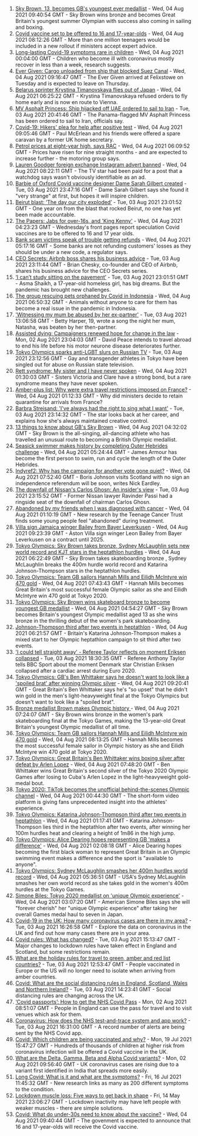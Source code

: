 1. [Sky Brown, 13, becomes GB's youngest ever medallist](https://www.bbc.co.uk/sport/olympics/58082545) - Wed, 04 Aug 2021 09:40:54 GMT - Sky Brown wins bronze and becomes Great Britain's youngest summer Olympian with success also coming in sailing and boxing.
2. [Covid vaccine set to be offered to 16 and 17-year-olds](https://www.bbc.co.uk/news/uk-58080232) - Wed, 04 Aug 2021 08:12:26 GMT - More than one million teenagers would be included in a new rollout if ministers accept expert advice.
3. [Long-lasting Covid-19 symptoms rare in children](https://www.bbc.co.uk/news/health-58071898) - Wed, 04 Aug 2021 00:04:00 GMT - Children who become ill with coronavirus mostly recover in less than a week, research suggests.
4. [Ever Given: Cargo unloaded from ship that blocked Suez Canal](https://www.bbc.co.uk/news/uk-england-suffolk-58085950) - Wed, 04 Aug 2021 09:16:47 GMT - The Ever Given arrived at Felixstowe on Tuesday and is expected to leave on Thursday.
5. [Belarus sprinter Krystina Timanovskaya flies out of Japan](https://www.bbc.co.uk/news/world-europe-58081254) - Wed, 04 Aug 2021 06:25:22 GMT - Krystina Timanovskaya refused orders to fly home early and is now en route to Vienna.
6. [MV Asphalt Princess: Ship hijacked off UAE ordered to sail to Iran](https://www.bbc.co.uk/news/world-middle-east-58078506) - Tue, 03 Aug 2021 20:41:46 GMT - The Panama-flagged MV Asphalt Princess has been ordered to sail to Iran, officials say.
7. [Covid-19: Hikers' plea for help after positive test](https://www.bbc.co.uk/news/uk-northern-ireland-58075183) - Wed, 04 Aug 2021 09:05:46 GMT - Paul McErlean and his friends were offered a spare caravan by a former UK home secretary.
8. [Petrol prices at eight-year high, says RAC](https://www.bbc.co.uk/news/business-58076604) - Wed, 04 Aug 2021 06:09:52 GMT - Prices have risen for nine straight months - and are expected to increase further - the motoring group says.
9. [Lauren Goodger foreign exchange Instagram advert banned](https://www.bbc.co.uk/news/newsbeat-58084534) - Wed, 04 Aug 2021 08:22:11 GMT - The TV star had been paid for a post that a watchdog says wasn't obviously identifiable as an ad.
10. [Barbie of Oxford Covid vaccine designer Dame Sarah Gilbert created](https://www.bbc.co.uk/news/uk-58077396) - Tue, 03 Aug 2021 23:47:16 GMT - Dame Sarah Gilbert says she found it "very strange" at first, but hopes it will inspire children.
11. [Beirut blast: ‘The day our city exploded’](https://www.bbc.co.uk/news/world-middle-east-58076999) - Tue, 03 Aug 2021 23:01:52 GMT - One year on from the blast that rocked Beirut, no one has yet been made accountable.
12. [The Papers: Jabs for over-16s, and 'King Kenny'](https://www.bbc.co.uk/news/blogs-the-papers-58081063) - Wed, 04 Aug 2021 04:23:23 GMT - Wednesday's front pages report speculation Covid vaccines are to be offered to 16 and 17 year olds.
13. [Bank scam victims speak of trouble getting refunds](https://www.bbc.co.uk/news/uk-england-northamptonshire-58077621) - Wed, 04 Aug 2021 05:17:16 GMT - Some banks are not refunding customers' losses as they should be under a new code, a regulator says.
14. [CEO Secrets: Airbnb boss shares his business advice](https://www.bbc.co.uk/news/business-58025562) - Tue, 03 Aug 2021 23:11:44 GMT - Brian Chesky, co-founder and CEO of Airbnb, shares his business advice for the CEO Secrets series.
15. [ ‘I can’t study sitting on the pavement’](https://www.bbc.co.uk/news/world-asia-india-58025055) - Tue, 03 Aug 2021 23:01:51 GMT - Asma Shaikh, a 17-year-old homeless girl, has big dreams. But the pandemic has brought new challenges.
16. [The group rescuing pets orphaned by Covid in Indonesia](https://www.bbc.co.uk/news/world-asia-58082216) - Wed, 04 Aug 2021 06:50:32 GMT - Animals without anyone to care for them has become a real issue in the pandemic in Indonesia.
17. ['Witnessing my mum be abused by her ex-partner'](https://www.bbc.co.uk/news/uk-58063101) - Tue, 03 Aug 2021 13:06:58 GMT - Betty Harper, 19, wrote a song the night her mum, Natasha, was beaten by her then-partner.
18. [Assisted dying: Campaigners renewed hope for change in the law](https://www.bbc.co.uk/news/uk-england-london-58014609) - Mon, 02 Aug 2021 23:04:03 GMT - David Peace intends to travel abroad to end his life before his motor neurone disease deteriorates further.
19. [Tokyo Olympics sparks anti-LGBT slurs on Russian TV](https://www.bbc.co.uk/news/world-europe-58029133) - Tue, 03 Aug 2021 23:12:56 GMT - Gay and transgender athletes in Tokyo have been singled out for abuse on Russian state television.
20. [Rett syndrome: My sister and I have never spoken](https://www.bbc.co.uk/news/disability-58073175) - Wed, 04 Aug 2021 01:30:03 GMT - Sisters Victoria and Clare have a strong bond, but a rare syndrome means they have never spoken.
21. [Amber-plus list: Why were extra travel restrictions imposed on France?](https://www.bbc.co.uk/news/58061520) - Wed, 04 Aug 2021 01:12:33 GMT - Why did ministers decide to retain quarantine for arrivals from France?
22. [Barbra Streisand: 'I've always had the right to sing what I want'](https://www.bbc.co.uk/news/entertainment-arts-58056164) - Tue, 03 Aug 2021 23:14:32 GMT - The star looks back at her career, and explains how she's always maintained creative control.
23. [13 things to know about GB's Sky Brown](https://www.bbc.co.uk/sport/olympics/57998750) - Wed, 04 Aug 2021 04:32:02 GMT - Sky Brown is the all-singing, all-dancing athlete who has travelled an unusual route to becoming a British Olympic medallist.
24. [Seasick swimmer makes history by completing Outer Hebrides challenge](https://www.bbc.co.uk/news/uk-scotland-edinburgh-east-fife-58059477) - Wed, 04 Aug 2021 05:24:44 GMT - James Armour has become the first person to swim, run and cycle the length of the Outer Hebrides.
25. [Indyref2: Why has the campaign for another vote gone quiet?](https://www.bbc.co.uk/news/uk-politics-58079551) - Wed, 04 Aug 2021 07:52:40 GMT - Boris Johnson visits Scotland with no sign an independence referendum will be soon, writes Nick Eardley.
26. [The downfall of Nissan's Carlos Ghosn: An insider's view](https://www.bbc.co.uk/news/business-58070929) - Tue, 03 Aug 2021 23:15:52 GMT - Former Nissan lawyer Ravinder Passi had a ringside seat of the downfall of chairman Carlos Ghosn.
27. [Abandoned by my friends when I was diagnosed with cancer](https://www.bbc.co.uk/news/newsbeat-58033162) - Wed, 04 Aug 2021 01:10:19 GMT - New research by the Teenage Cancer Trust finds some young people feel "abandoned" during treatment.
28. [Villa sign Jamaica winger Bailey from Bayer Leverkusen](https://www.bbc.co.uk/sport/football/58084505) - Wed, 04 Aug 2021 09:23:39 GMT - Aston Villa sign winger Leon Bailey from Bayer Leverkusen on a contract until 2025.
29. [Tokyo Olympics: Sky Brown takes bronze, Sydney McLaughlin sets new world record and KJT stars in the heptathlon hurdles](https://www.bbc.co.uk/sport/av/olympics/58083045) - Wed, 04 Aug 2021 06:22:49 GMT - Sky Brown takes skateboarding bronze , Sydney McLaughlin breaks the 400m hurdle world record and Katarina Johnson-Thompson stars in the heptathlon hurdles.
30. [Tokyo Olympics: Team GB sailors Hannah Mills and Eilidh McIntyre win 470 gold](https://www.bbc.co.uk/sport/av/olympics/58083051) - Wed, 04 Aug 2021 07:43:43 GMT - Hannah Mills becomes Great Britain's most successful female Olympic sailor as she and Eilidh McIntyre win 470 gold at Tokyo 2020.
31. [Tokyo Olympics: Sky Brown wins skateboard bronze to become youngest GB medallist](https://www.bbc.co.uk/sport/av/olympics/58083042) - Wed, 04 Aug 2021 04:54:27 GMT - Sky Brown becomes Britain's youngest Olympic medallist aged 13 as she wins bronze in the thrilling debut of the women's park skateboarding.
32. [Johnson-Thompson third after two events in heptathlon](https://www.bbc.co.uk/sport/olympics/58082673) - Wed, 04 Aug 2021 06:21:57 GMT - Britain's Katarina Johnson-Thompson makes a mixed start to her Olympic heptathlon campaign to sit third after two events.
33. ['I could tell straight away' - Referee Taylor reflects on moment Eriksen collapsed](https://www.bbc.co.uk/sport/football/58076915) - Tue, 03 Aug 2021 18:30:35 GMT - Referee Anthony Taylor tells BBC Sport about the moment Denmark star Christian Eriksen collapsed after a cardiac arrest during Euro 2020.
34. [Tokyo Olympics: GB's Ben Whittaker says he doesn't want to look like a 'spoiled brat' after winning Olympic silver](https://www.bbc.co.uk/sport/av/olympics/58085095) - Wed, 04 Aug 2021 09:20:41 GMT - Great Britain's Ben Whittaker says he's "so upset" that he didn't win gold in the men's light-heavyweight final at the Tokyo Olympics but doesn't want to look like a "spoiled brat".
35. [Bronze medallist Brown makes Olympic history ](https://www.bbc.co.uk/sport/olympics/58082535) - Wed, 04 Aug 2021 07:24:07 GMT - Sky Brown wins bronze in the women's park skateboarding final at the Tokyo Games, making the 13-year-old Great Britain's youngest Olympic medallist of all time.
36. [Tokyo Olympics: Team GB sailors Hannah Mills and Eilidh McIntyre win 470 gold](https://www.bbc.co.uk/sport/olympics/58083440) - Wed, 04 Aug 2021 08:13:25 GMT - Hannah Mills becomes the most successful female sailor in Olympic history as she and Eilidh McIntyre win 470 gold at Tokyo 2020.
37. [Tokyo Olympics: Great Britain's Ben Whittaker wins boxing silver after defeat by Arlen Lopez](https://www.bbc.co.uk/sport/olympics/58083205) - Wed, 04 Aug 2021 07:48:20 GMT - Ben Whittaker wins Great Britain's second silver of the Tokyo 2020 Olympic Games after losing to Cuba's Arlen Lopez in the light-heavyweight gold-medal bout.
38. [Tokyo 2020: TikTok becomes the unofficial behind-the-scenes Olympic channel](https://www.bbc.co.uk/news/world-australia-58053519) - Wed, 04 Aug 2021 00:44:30 GMT - The short-form video platform is giving fans unprecedented insight into the athletes' experience.
39. [Tokyo Olympics: Katarina Johnson-Thompson third after two events in heptathlon](https://www.bbc.co.uk/sport/av/olympics/58081825) - Wed, 04 Aug 2021 01:17:41 GMT - Katarina Johnson-Thompson lies third in the heptathlon after two events, after winning her 100m hurdles heat and clearing a height of 1m86 in the high jump.
40. [Tokyo Olympics: Alice Dearing hopes representing GB 'makes a difference'](https://www.bbc.co.uk/sport/av/olympics/58081828) - Wed, 04 Aug 2021 02:08:18 GMT - Alice Dearing hopes becoming the first black woman to represent Great Britain in an Olympic swimming event makes a difference and the sport is "available to anyone".
41. [Tokyo Olympics: Sydney McLaughlin smashes her 400m hurdles world record](https://www.bbc.co.uk/sport/olympics/58082285) - Wed, 04 Aug 2021 05:36:51 GMT - USA's Sydney McLaughlin smashes her own world record as she takes gold in the women's 400m hurdles at the Tokyo Games.
42. [Simone Biles: Tokyo 2020 medallist on 'unique Olympic experience'](https://www.bbc.co.uk/sport/olympics/58081505) - Wed, 04 Aug 2021 03:07:20 GMT - American Simone Biles says she will "forever cherish" her "unique Olympic experience" after taking her overall Games medal haul to seven in Japan.
43. [Covid-19 in the UK: How many coronavirus cases are there in my area?](https://www.bbc.co.uk/news/uk-51768274) - Tue, 03 Aug 2021 16:26:58 GMT - Explore the data on coronavirus in the UK and find out how many cases there are in your area.
44. [Covid rules: What has changed?](https://www.bbc.co.uk/news/explainers-52530518) - Tue, 03 Aug 2021 15:13:47 GMT - Major changes to lockdown rules have taken effect in England and Scotland, but some restrictions remain.
45. [What are the holiday rules for travel to green, amber and red list countries?](https://www.bbc.co.uk/news/explainers-52544307) - Tue, 03 Aug 2021 12:53:47 GMT - People vaccinated in Europe or the US will no longer need to isolate when arriving from amber countries.
46. [Covid: What are the social distancing rules in England, Scotland, Wales and Northern Ireland?](https://www.bbc.co.uk/news/uk-51506729) - Tue, 03 Aug 2021 14:23:41 GMT - Social distancing rules are changing across the UK.
47. [‘Covid passports’: How to get the NHS Covid Pass](https://www.bbc.co.uk/news/explainers-55718553) - Mon, 02 Aug 2021 08:51:07 GMT - People in England can use the pass for travel and to visit venues which ask for them.
48. [Coronavirus: How does the NHS test-and-trace system and app work?](https://www.bbc.co.uk/news/explainers-52442754) - Tue, 03 Aug 2021 16:31:00 GMT - A record number of alerts are being sent by the NHS Covid app.
49. [Covid: Which children are being vaccinated and why?](https://www.bbc.co.uk/news/health-57888429) - Mon, 19 Jul 2021 15:47:27 GMT - Hundreds of thousands of children at higher risk from coronavirus infection will be offered a Covid vaccine in the UK.
50. [What are the Delta, Gamma, Beta and Alpha Covid variants?](https://www.bbc.co.uk/news/health-55659820) - Mon, 02 Aug 2021 09:56:40 GMT - UK coronavirus cases are rising due to a variant first identified in India that spreads more easily.
51. [Long Covid: What is it and what are the symptoms?](https://www.bbc.co.uk/news/health-57833394) - Fri, 16 Jul 2021 11:45:32 GMT - New research links as many as 200 different symptoms to the condition.
52. [Lockdown muscle loss: Five ways to get back in shape](https://www.bbc.co.uk/news/uk-56887390) - Fri, 14 May 2021 23:06:27 GMT - Lockdown inactivity may have left people with weaker muscles - there are simple solutions.
53. [Covid: What do under-30s need to know about the vaccine?](https://www.bbc.co.uk/news/health-57273875) - Wed, 04 Aug 2021 09:40:44 GMT - The govenment is expected to announce that 16 and 17-year-olds will receive the Covid vaccine.
